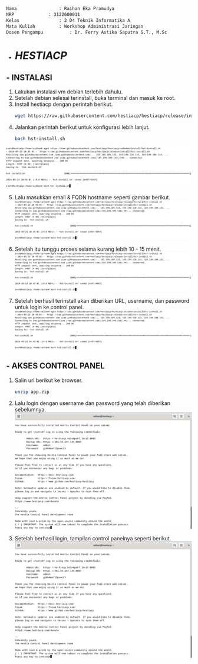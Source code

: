     Nama		        : Raihan Eka Pramudya
    NRP		        : 3122600011
    Kelas		        : 2 D4 Teknik Informatika A
    Mata Kuliah	        : Workshop Administrasi Jaringan
    Dosen Pengampu	        : Dr. Ferry Astika Saputra S.T., M.Sc
    

- # _HESTIACP_

## - INSTALASI

1. Lakukan instalasi vm debian terlebih dahulu.
2. Setelah debian selesai terinstall, buka terminal dan masuk ke root.
3. Install hestiacp dengan perintah berikut.
   ```bash
   wget https://raw.githubusercontent.com/hestiacp/hestiacp/release/install/hst-install.sh
   ```
4. Jalankan perintah berikut untuk konfigurasi lebih lanjut.
   ```bash
   bash hst-install.sh
   ```
![](assets/1.png)

5. Lalu masukkan email & FQDN hostname seperti gambar berikut.
   ![](assets/1.png)

6. Setelah itu tunggu proses selama kurang lebih 10 - 15 menit.
   ![](assets/1.png)
   
7. Setelah berhasil terinstall akan diberikan URL, username, dan password untuk login ke control panel.
   ![](assets/1.png)

## - AKSES CONTROL PANEL

1. Salin url berikut ke browser.
   ```bash
   unzip app.zip
   ```

2. Lalu login dengan username dan password yang telah diberikan sebelumnya.
   ![](assets/5.png)

3. Setelah berhasil login, tampilan control panelnya seperti berikut.
   ![](assets/5.png)
